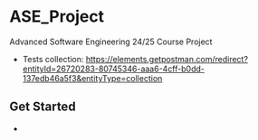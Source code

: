 # ASE_Project
Advanced Software Engineering 24/25 Course Project

- Tests collection: https://elements.getpostman.com/redirect?entityId=26720283-80745346-aaa6-4cff-b0dd-137edb46a5f3&entityType=collection

## Get Started

- 
